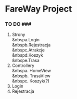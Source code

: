 # FareWay Project

### TO DO ###<br />
1. Strony<br />
&nbspa.Login<br />
&nbspb.Rejestracja<br />
&nbspc.Atrakcje<br />
&nbspd.Koszyk<br />
&nbspe.Trasa<br />
2. Controllery<br />
&nbspa. HomeView<br />
&nbspb. TrasaView<br />
&nbspc. Koszyk(?)<br />
3. Login<br />
4. Rejestracja<br />
